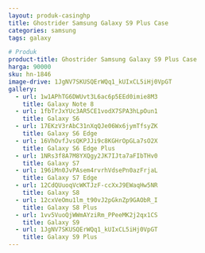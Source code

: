 ```yaml
---
layout: produk-casinghp
title: Ghostrider Samsung Galaxy S9 Plus Case
categories: samsung
tags: galaxy

# Produk
product-title: Ghostrider Samsung Galaxy S9 Plus Case
harga: 90000
sku: hn-1846
image-drive: 1JgNV7SKUSQErWQq1_kUIxCL5iHj0VpGT
gallery:
  - url: 1w1APhTG6DWUvt3L6ac6p5EEd0imie8M3
    title: Galaxy Note 8
  - url: 1fbTrJxYUc3AR5CE1vodX7SPA3hLpOun1
    title: Galaxy S6
  - url: 17EKzV3rAbC31nXqQJe06Wx6jymTfsyZK
    title: Galaxy S6 Edge
  - url: 16VhOvfJvsQKPJJi9c8KGHrOpGLa7sO2X
    title: Galaxy S6 Edge Plus
  - url: 1NRs3f8A7M8YXQgy2JK7IJta7aFIbTHv0
    title: Galaxy S7
  - url: 196iMn0JvPAsem4rvrhVdsePn0azFrjaL
    title: Galaxy S7 Edge
  - url: 12CdQUuoqVcWKTJzF-ccXxJ9EWaqHw5NR
    title: Galaxy S8
  - url: 12cxVeOmu1lm_t90vJ2pGknZp9GAObR_I
    title: Galaxy S8 Plus
  - url: 1vv5VuoQjWWmAYziRm_PPeeMK2j2qx1CS
    title: Galaxy S9
  - url: 1JgNV7SKUSQErWQq1_kUIxCL5iHj0VpGT
    title: Galaxy S9 Plus
---
```

